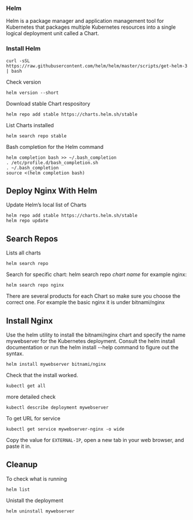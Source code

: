 ### Helm

Helm is a package manager and application management tool for Kubernetes that packages multiple Kubernetes resources into a single logical deployment unit called a Chart.

### Install Helm
```
curl -sSL https://raw.githubusercontent.com/helm/helm/master/scripts/get-helm-3 | bash
```

Check version

```
helm version --short
```

Download stable Chart respository 

```
helm repo add stable https://charts.helm.sh/stable
```

List Charts installed

```
helm search repo stable
```

Bash completion for the Helm command

```
helm completion bash >> ~/.bash_completion
. /etc/profile.d/bash_completion.sh
. ~/.bash_completion
source <(helm completion bash)
```

## Deploy Nginx With Helm
Update Helm’s local list of Charts

```
helm repo add stable https://charts.helm.sh/stable
helm repo update
```

## Search Repos

Lists all charts

```
helm search repo
```

Search for specific chart: helm search repo *chart name*
for example nginx:

```
helm search repo nginx
```

There are several products for each Chart so make sure you choose the correct one. For example the basic nginx it is under bitnami/nginx

## Install Nginx
Use the helm utility to install the bitnami/nginx chart and specify the name mywebserver for the Kubernetes deployment. Consult the helm install documentation or run the helm install --help command to figure out the syntax.

```
helm install mywebserver bitnami/nginx
```

Check that the install worked.

```
kubectl get all
```

more detailed check

```
kubectl describe deployment mywebserver
```

To get URL for service

```
kubectl get service mywebserver-nginx -o wide
```

Copy the value for `EXTERNAL-IP`, open a new tab in your web browser, and paste it in.

## Cleanup
To check what is running
```
helm list
```

Unistall the deployment

```
helm uninstall mywebserver
```

